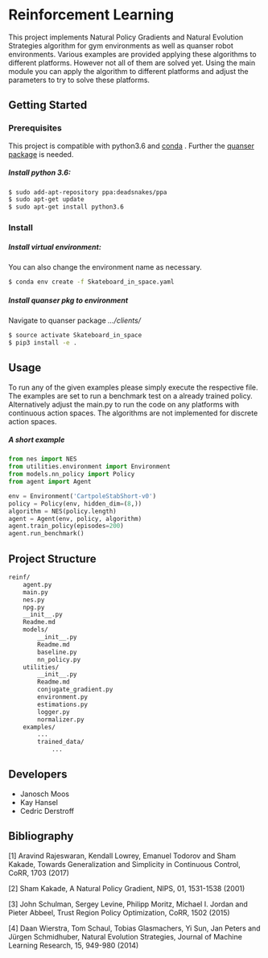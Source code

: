 # Reinforcement Learning
This project implements Natural Policy Gradients and Natural Evolution
Strategies algorithm for gym environments as well as quanser robot
environments. Various examples are provided applying these algorithms to
different platforms. However not all of them are solved yet. Using the main
module you can apply the algorithm to different platforms and adjust the
parameters to try to solve these platforms.

## Getting Started
### Prerequisites
This project is compatible with python3.6 and
[conda](https://docs.conda.io/projects/conda/en/latest/user-guide/install/ "Install miniconda")
. Further the
[quanser package](https://git.ias.informatik.tu-darmstadt.de/quanser/clients/tree/master "Install quanser package")
is needed.

##### Install python 3.6:
```bash
$ sudo add-apt-repository ppa:deadsnakes/ppa
$ sudo apt-get update
$ sudo apt-get install python3.6
```

### Install
##### Install virtual environment:
You can also change the environment name as necessary.
```bash
$ conda env create -f Skateboard_in_space.yaml
```

##### Install quanser pkg to environment
Navigate to quanser package *.../clients/*
```bash
$ source activate Skateboard_in_space
$ pip3 install -e .
```

## Usage
To run any of the given examples please simply execute the respective file.
The examples are set to run a benchmark test on a already trained policy.
Alternatively adjust the main.py to run the code on any platforms with
continuous action spaces. The algorithms are not implemented for discrete
action spaces.

##### A short example
```python
from nes import NES
from utilities.environment import Environment
from models.nn_policy import Policy
from agent import Agent

env = Environment('CartpoleStabShort-v0')
policy = Policy(env, hidden_dim=(8,))
algorithm = NES(policy.length)
agent = Agent(env, policy, algorithm)
agent.train_policy(episodes=200)
agent.run_benchmark()
```

## Project Structure
```sh
reinf/
    agent.py
    main.py
    nes.py
    npg.py
    __init__.py
    Readme.md
    models/
        __init__.py
        Readme.md
        baseline.py
        nn_policy.py
    utilities/
        __init__.py
        Readme.md
        conjugate_gradient.py
        environment.py
        estimations.py
        logger.py
        normalizer.py
    examples/
        ...
        trained_data/
            ...
```

## Developers
- Janosch Moos
- Kay Hansel
- Cedric Derstroff

## Bibliography
[1] Aravind Rajeswaran, Kendall Lowrey, Emanuel Todorov and
    Sham Kakade, Towards Generalization and Simplicity in Continuous
    Control, CoRR, 1703 (2017)

[2] Sham Kakade, A Natural Policy Gradient, NIPS, 01, 1531-1538
    (2001)

[3] John Schulman, Sergey Levine, Philipp Moritz, Michael I. Jordan
    and Pieter Abbeel, Trust Region Policy Optimization, CoRR, 1502
    (2015)

[4] Daan Wierstra, Tom Schaul, Tobias Glasmachers, Yi Sun, Jan Peters
    and Jürgen Schmidhuber, Natural Evolution Strategies, Journal of
    Machine Learning Research, 15, 949-980 (2014)

